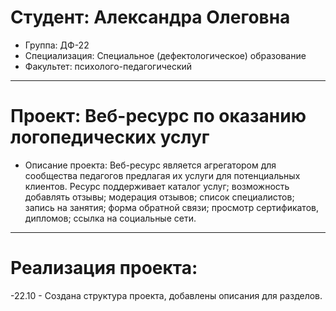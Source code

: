 # Студент: Александра Олеговна
- Группа: ДФ-22
- Специализация: Специальное (дефектологическое) образование
- Факультет: психолого-педагогический
---
# Проект: Веб-ресурс по оказанию логопедических услуг 
- Описание проекта: Веб-ресурс является агрегатором  для сообщества педагогов предлагая их услуги для потенциальных клиентов. Ресурс поддерживает каталог услуг; возможность добавлять отзывы; модерация отзывов; список специалистов; запись на занятия; форма обратной связи; просмотр сертификатов, дипломов; ссылка на социальные сети. 
---
# Реализация проекта:
-22.10 - Создана структура проекта, добавлены описания для разделов.